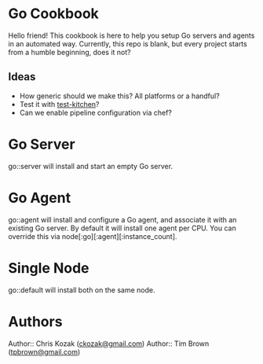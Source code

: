 # Go Cookbook

Hello friend! This cookbook is here to help you setup Go servers and agents
in an automated way. Currently, this repo is blank, but every project starts
from a humble beginning, does it not?

## Ideas

- How generic should we make this? All platforms or a handful?
- Test it with [test-kitchen](https://github.com/opscode/test-kitchen)?
- Can we enable pipeline configuration via chef?

# Go Server

go::server will install and start an empty Go server.

# Go Agent

go::agent will install and configure a Go agent, and associate it with an existing Go server.  By default it will install one agent per CPU.  You can override this via node[:go][:agent][:instance_count].

# Single Node
go::default will install both on the same node.

# Authors
Author:: Chris Kozak (<ckozak@gmail.com>)
Author:: Tim Brown (<tpbrown@gmail.com>)
